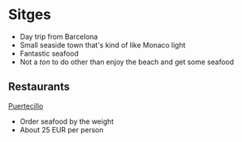 # Sitges

- Day trip from Barcelona
- Small seaside town that's kind of like Monaco light
- Fantastic seafood
- Not a _ton_ to do other than enjoy the beach and get some seafood

## Restaurants

[Puertecillo](https://goo.gl/maps/7vbBw18fK7ZUSmF66)
- Order seafood by the weight
- About 25 EUR per person